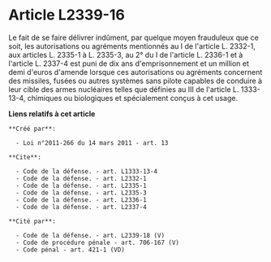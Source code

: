 # Article L2339-16

Le fait de se faire délivrer indûment, par quelque moyen frauduleux que ce soit, les autorisations ou agréments mentionnés au
I de l'article L. 2332-1, aux articles L. 2335-1 à L. 2335-3, au 2° du I de l'article L. 2336-1 et à l'article L. 2337-4 est
puni de dix ans d'emprisonnement et un million et demi d'euros d'amende lorsque ces autorisations ou agréments concernent des
missiles, fusées ou autres systèmes sans pilote capables de conduire à leur cible des armes nucléaires telles que définies au
III de l'article L. 1333-13-4, chimiques ou biologiques et spécialement conçus à cet usage.

**Liens relatifs à cet article**

	**Créé par**:

	  - Loi n°2011-266 du 14 mars 2011 - art. 13

	**Cite**:

	  - Code de la défense. - art. L1333-13-4
	  - Code de la défense. - art. L2332-1
	  - Code de la défense. - art. L2335-1
	  - Code de la défense. - art. L2335-3
	  - Code de la défense. - art. L2336-1
	  - Code de la défense. - art. L2337-4

	**Cité par**:

	  - Code de la défense. - art. L2339-18 (V)
	  - Code de procédure pénale - art. 706-167 (V)
	  - Code pénal - art. 421-1 (VD)
